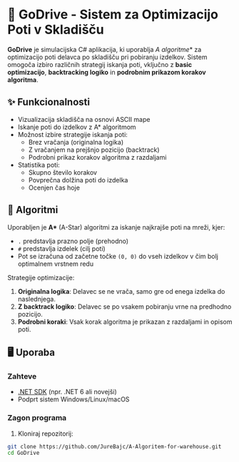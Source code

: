 # 🛒 GoDrive - Sistem za Optimizacijo Poti v Skladišču

**GoDrive** je simulacijska C# aplikacija, ki uporablja **A* algoritme** za optimizacijo poti delavca po skladišču pri pobiranju izdelkov. Sistem omogoča izbiro različnih strategij iskanja poti, vključno z **basic optimizacijo**, **backtracking logiko** in **podrobnim prikazom korakov algoritma**.

## ✨ Funkcionalnosti

- Vizualizacija skladišča na osnovi ASCII mape
- Iskanje poti do izdelkov z A* algoritmom
- Možnost izbire strategije iskanja poti:
  - Brez vračanja (originalna logika)
  - Z vračanjem na prejšnjo pozicijo (backtrack)
  - Podrobni prikaz korakov algoritma z razdaljami
- Statistika poti:
  - Skupno število korakov
  - Povprečna dolžina poti do izdelka
  - Ocenjen čas hoje

## 🧠 Algoritmi

Uporabljen je **A\*** (A-Star) algoritmi za iskanje najkrajše poti na mreži, kjer:

- `.` predstavlja prazno polje (prehodno)
- `#` predstavlja izdelek (cilj poti)
- Pot se izračuna od začetne točke `(0, 0)` do vseh izdelkov v čim bolj optimalnem vrstnem redu

Strategije optimizacije:

1. **Originalna logika**: Delavec se ne vrača, samo gre od enega izdelka do naslednjega.
2. **Z backtrack logiko**: Delavec se po vsakem pobiranju vrne na predhodno pozicijo.
3. **Podrobni koraki**: Vsak korak algoritma je prikazan z razdaljami in opisom poti.

## 🖥️ Uporaba

### Zahteve

- [.NET SDK](https://dotnet.microsoft.com/en-us/download) (npr. .NET 6 ali novejši)
- Podprt sistem Windows/Linux/macOS

### Zagon programa

1. Kloniraj repozitorij:

```bash
git clone https://github.com/JureBajc/A-Algoritem-for-warehouse.git
cd GoDrive
